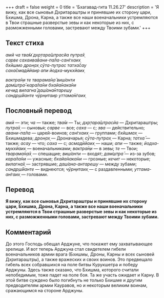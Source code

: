 +++
draft = false
weight = 0
title = 'Бхагавад-гита 11.26.27'
description = 'Я вижу, как все сыновья Дхритараштры и принявшие их сторону цари, Бхишма, Дрона, Карна, а также все наши военачальники устремляются в Твои страшные разверстые зевы и как некоторые из них, с разможженными головами, застревают между Твоими зубами.'
+++

## Текст стиха

_амӣ ча тва̄м̇ дхр̣тара̄шт̣расйа путра̄х̣  
сарве сахаива̄вани-па̄ла-сан̇гхаих̣  
бхӣшмо дрон̣ах̣ сӯта-путрас татха̄сау  
саха̄смадӣйаир апи йодха-мукхйаих̣_

_вактра̄н̣и те тварама̄н̣а̄ виш́анти  
дам̇шт̣ра̄-кара̄ла̄ни бхайа̄нака̄ни  
кечид вилагна̄ даш́ана̄нтарешу  
сандр̣ш́йанте чӯрн̣итаир уттама̄н̇гаих̣_

## Пословный перевод

_амӣ_ — эти; _ча_ — также; _тва̄м_ — Ты; _дхр̣тара̄шт̣расйа_ — Дхритараштры; _путра̄х̣_ — сыновья; _сарве_ — все; _саха_ — с; _эва_ — действительно; _авани_\-_па̄ла_ — царей-воинов; _сан̇гхаих̣_ — группами; _бхӣшмах̣_ — Бхишмадева; _дрон̣ах̣_ — Дроначарья; _сӯта_\-_путрах̣_ — Карна; _татха̄_ — также; _асау_ — что; _саха_ — с; _асмадӣйаих̣_ — наши; _апи_ — также; _йодха_\-_мукхйаих̣_ — военачальниками; _вактра̄н̣и_ — в зевы; _те_ — Твои; _тварама̄н̣а̄х̣_ — спешащие; _виш́анти_ — входят; _дам̇шт̣ра̄_ — из-за зубов; _кара̄ла̄ни_ — ужасные; _бхайа̄нака̄ни_ — грозные; _кечит_ — некоторые; _вилагна̄х̣_ — застрявшие; _даш́ана_\-_антарешу_ — между зубами; _сандр̣ш́йанте_ — виднеются; _чӯрн̣итаих̣_ — с раздавленными; _уттама_\-_ан̇гаих̣_ — головами.

## Перевод

**Я вижу, как все сыновья Дхритараштры и принявшие их сторону цари, Бхишма, Дрона, Карна, а также все наши военачальники устремляются в Твои страшные разверстые зевы и как некоторые из них, с разможженными головами, застревают между Твоими зубами.**

## Комментарий

До этого Господь обещал Арджуне, что покажет ему захватывающее зрелище. И вот теперь Арджуна стал свидетелем гибели военачальников армии врага (Бхишмы, Дроны, Карны и всех сыновей Дхритараштры), а также вражеских и своих воинов. Это предвещало гибель всех собравшихся на поле битвы Курукшетра и победу Арджуны. Здесь также сказано, что Бхишма, которого считали непобедимым, тоже падет на поле боя. Та же участь ожидает и Карну. В этой битве суждено было погибнуть не только Бхишме и другим предводителям армии Кауравов, но и некоторым великим воинам, сражающимся на стороне Арджуны.
